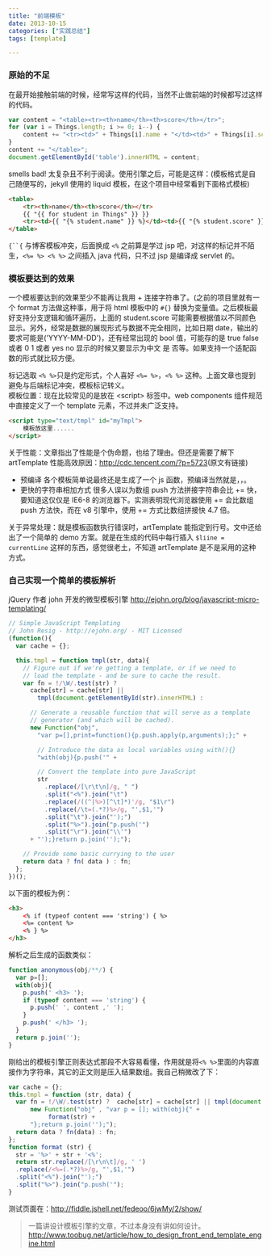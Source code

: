 ```yaml
---
title: "前端模板"
date: 2013-10-15
categories: ["实践总结"]
tags: [template]

---
```


### 原始的不足

在最开始接触前端的时候，经常写这样的代码，当然不止做前端的时候都写过这样的代码。

<!-- more -->

```js
var content = "<table><tr><th>name</th><th>score</th></tr>";
for (var i = Things.length; i >= 0; i--) {
    content += "<tr><td>" + Things[i].name + "</td><td>" + Things[i].score + "</td></tr>";
}
content += "</table>";
document.getElementById('table').innerHTML = content;
```
smells bad! 太复杂且不利于阅读。使用引擎之后，可能是这样：(模板格式是自己随便写的，jekyll 使用的 liquid 模板，在这个项目中经常看到下面格式模板)

```html
<table>
    <tr><th>name</th><th>score</th></tr>
    {{ "{{ for student in Things" }} }}
    <tr><td>{{ "{% student.name" }} %}</td><td>{{ "{% student.score" }} %}</td></tr>
</table>
```

`{``{` 与博客模板冲突，后面换成 `<%` 之前算是学过 jsp 吧，对这样的标记并不陌生，`<%= %> <% %>` 之间插入 java 代码，只不过 jsp 是编译成 servlet 的。

### 模板要达到的效果

一个模板要达到的效果至少不能再让我用 + 连接字符串了。(之前的项目里就有一个 format 方法做这种事，用于将 html 模板中的 `#{}` 替换为变量值。之后模板最好支持分支逻辑和循环遍历，上面的 student.score 可能需要根据值以不同颜色显示。另外，经常是数据的展现形式与数据不完全相同，比如日期 date，输出的要求可能是('YYYY-MM-DD')，还有经常出现的 bool 值，可能存的是 true false 或者 0 1 或者 yes no 显示的时候又要显示为中文 是 否等。如果支持一个适配函数的形式就比较方便。

标记选取 `<% %>`只是约定形式，个人喜好 `<%= %>`，`<% %>` 这种。上面文章也提到避免与后端标记冲突，模板标记转义。  
模板位置：现在比较常见的是放在 &lt;script&gt; 标签中。web components 组件规范中直接定义了一个 template 元素，不过并未广泛支持。

```html
<script type="text/tmpl" id="myTmpl">
    模板放这里......
</script>
```
关于性能：文章指出了性能是个伪命题，也给了理由。但还是需要了解下 artTemplate 性能高效原因：<http://cdc.tencent.com/?p=5723>(原文有链接)

+ 预编译  各个模板简单说最终还是生成了一个 js 函数，预编译当然就是，，。
+ 更快的字符串相加方式  很多人误以为数组 push 方法拼接字符串会比 += 快，要知道这仅仅是 IE6-8 的浏览器下。实测表明现代浏览器使用 += 会比数组 push 方法快，而在 v8 引擎中，使用 += 方式比数组拼接快 4.7 倍。

关于异常处理：就是模板函数执行错误时，artTemplate 能指定到行号。文中还给出了一个简单的 demo 方案。就是在生成的代码中每行插入 `$liine = currentLine` 这样的东西，感觉很老土，不知道 artTemplate 是不是采用的这种方式。

### 自己实现一个简单的模板解析

jQuery 作者 john 开发的微型模板引擎 <http://ejohn.org/blog/javascript-micro-templating/>

```js
// Simple JavaScript Templating
// John Resig - http://ejohn.org/ - MIT Licensed
(function(){
  var cache = {};

  this.tmpl = function tmpl(str, data){
    // Figure out if we're getting a template, or if we need to
    // load the template - and be sure to cache the result.
    var fn = !/\W/.test(str) ?
      cache[str] = cache[str] ||
        tmpl(document.getElementById(str).innerHTML) :

      // Generate a reusable function that will serve as a template
      // generator (and which will be cached).
      new Function("obj",
        "var p=[],print=function(){p.push.apply(p,arguments);};" +

        // Introduce the data as local variables using with(){}
        "with(obj){p.push('" +

        // Convert the template into pure JavaScript
        str
          .replace(/[\r\t\n]/g, " ")
          .split("<%").join("\t")
          .replace(/((^|%>)[^\t]*)'/g, "$1\r")
          .replace(/\t=(.*?)%>/g, "',$1,'")
          .split("\t").join("');")
          .split("%>").join("p.push('")
          .split("\r").join("\\'")
      + "');}return p.join('');");

    // Provide some basic currying to the user
    return data ? fn( data ) : fn;
  };
})();
```

以下面的模板为例：

```html
<h3>
    <% if (typeof content === 'string') { %>
    <%= content %>
    <% } %>
</h3>
```
解析之后生成的函数类似：

```js
function anonymous(obj/**/) {
  var p=[];
  with(obj){
    p.push(' <h3> ');
    if (typeof content === 'string') {
      p.push(' ', content ,' ');
    }
    p.push(' </h3> ');
  }
  return p.join('');
}
```

刚给出的模板引擎正则表达式那段不大容易看懂，作用就是将`<% %>`里面的内容直接作为字符串，其它的正文则是压入结果数组。我自己稍微改了下：

```js
var cache = {};
this.tmpl = function (str, data) {
  var fn = !/\W/.test(str) ?  cache[str] = cache[str] || tmpl(document.getElementById(str).innerHTML) :
      new Function("obj" , "var p = []; with(obj){" +
           format(str) +
      "};return p.join('');");
  return data ? fn(data) : fn;
};
function format (str) {
  str = '%>' + str + '<%';
  return str.replace(/[\r\n\t]/g, ' ')
  .replace(/<%=(.*?)%>/g, "',$1,'")
  .split("<%").join("');")
  .split("%>").join("p.push('");
}
```

测试页面在：<http://fiddle.jshell.net/fedeoo/6jwMy/2/show/>

> 一篇讲设计模板引擎的文章，不过本身没有讲如何设计。<http://www.toobug.net/article/how_to_design_front_end_template_engine.html>
